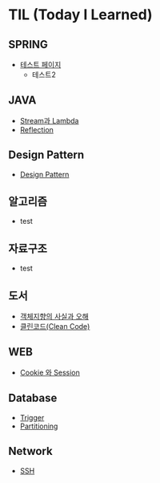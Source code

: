 # TIL (Today I Learned)


## SPRING 
  - [테스트 페이지](https://github.com/sjeun1/TIL/blob/main/Spring/test.md)
    - 테스트2
  
## JAVA
  - [Stream과 Lambda](https://github.com/sjeun1/TIL/blob/main/JAVA/Stream.md)
  - [Reflection](https://github.com/sjeun1/TIL/blob/main/JAVA/Reflection.md)

## Design Pattern
  - [Design Pattern](https://github.com/sjeun1/TIL/blob/main/Design%20Pattern/Design%20Pattern.md)
  
## 알고리즘
  - test 

## 자료구조
  - test 

## 도서
  - [객체지향의 사실과 오해](https://github.com/sjeun1/TIL/blob/main/Book/%EA%B0%9D%EC%B2%B4%EC%A7%80%ED%96%A5%EC%9D%98%20%EC%82%AC%EC%8B%A4%EA%B3%BC%20%EC%98%A4%ED%95%B4.md)
  - [클린코드(Clean Code)](https://github.com/sjeun1/TIL/blob/main/Book/%ED%81%B4%EB%A6%B0%EC%BD%94%EB%93%9C(Clean%20Code).md)

## WEB
  - [Cookie 와 Session](https://github.com/sjeun1/TIL/blob/main/WEB/Cookie%20%EC%99%80%20Session.md)
  
## Database
  - [Trigger](https://github.com/sjeun1/TIL/blob/main/Database/Trigger.md)
  - [Partitioning](https://github.com/sjeun1/TIL/blob/main/Database/Partitioning.md)
  
## Network
  - [SSH](https://github.com/sjeun1/TIL/blob/main/Network/SSH.md)

